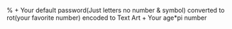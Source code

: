 % + Your default password(Just letters no number & symbol) converted to rot(your favorite  number) encoded to Text Art + Your age*pi number
